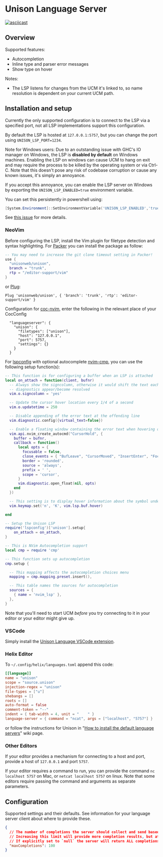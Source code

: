 # Unison Language Server

[![asciicast](https://asciinema.org/a/Kwa7NscffA3R8KCHxq1OavRm0.svg)](https://asciinema.org/a/Kwa7NscffA3R8KCHxq1OavRm0)

## Overview

Supported features:

* Autocompletion
* Inline type and parser error messages
* Show type on hover

Notes:

* The LSP listens for changes from the UCM it's linked to, so name resolution is dependent on your current UCM path.

## Installation and setup

Currently the only supported configuration is to connect to the LSP via a specified port, not all LSP implementations support this configuration.

By default the LSP is hosted at `127.0.0.1:5757`, but you can change the port using `UNISON_LSP_PORT=1234`.

Note for Windows users: Due to an outstanding issue with GHC's IO manager on Windows, the LSP is **disabled by default** on Windows machines.
Enabling the LSP on windows can cause UCM to hang on exit and may require the process to be killed by the operating system or via Ctrl-C.
Note that this doesn't pose any risk of codebase corruption or cause any known issues, it's simply an annoyance.

If you accept this annoyance, you can enable the LSP server on Windows by exporting the `UNISON_LSP_ENABLED=true` environment variable. 

You can set this persistently in powershell using:

```powershell
[System.Environment]::SetEnvironmentVariable('UNISON_LSP_ENABLED','true')
```

See [this issue](https://github.com/unisonweb/unison/issues/3487) for more details.

### NeoVim

Before configuring the LSP, install the Vim plugin for filetype detection and syntax highlighting.
For [Packer](https://github.com/wbthomason/packer.nvim) you can install the package as follow:

```lua
-- You may need to increase the git clone timeout setting in Packer!
use {
  "unisonweb/unison",
  branch = "trunk",
  rtp = "/editor-support/vim"
}
```

or [Plug](https://github.com/junegunn/vim-plug):

```vim
Plug 'unisonweb/unison', { 'branch': 'trunk', 'rtp': 'editor-support/vim' }
```

Configuration for [coc-nvim](https://github.com/neoclide/coc.nvim), enter the following in the relevant place of your CocConfig

```
  "languageserver": {
    "unison": {
      "filetypes": ["unison"],
      "host": "127.0.0.1",
      "port": 5757,
      "settings": {}
    }
  }
```

For [lspconfig](https://github.com/neovim/nvim-lspconfig) with optional autocomplete [nvim-cmp](https://github.com/hrsh7th/nvim-cmp),
you can use the following setup function(s):

```lua
-- This function is for configuring a buffer when an LSP is attached
local on_attach = function(client, bufnr)
  -- Always show the signcolumn, otherwise it would shift the text each time
  -- diagnostics appear/become resolved
  vim.o.signcolumn = 'yes'

  -- Update the cursor hover location every 1/4 of a second
  vim.o.updatetime = 250

  -- Disable appending of the error text at the offending line
  vim.diagnostic.config({virtual_text=false})

  -- Enable a floating window containing the error text when hovering over an error
  vim.api.nvim_create_autocmd("CursorHold", {
    buffer = bufnr,
    callback = function()
      local opts = {
        focusable = false,
        close_events = { "BufLeave", "CursorMoved", "InsertEnter", "FocusLost" },
        border = 'rounded',
        source = 'always',
        prefix = ' ',
        scope = 'cursor',
      }
      vim.diagnostic.open_float(nil, opts)
    end
  })

  -- This setting is to display hover information about the symbol under the cursor
  vim.keymap.set('n', 'K', vim.lsp.buf.hover)

end

-- Setup the Unison LSP
require('lspconfig')['unison'].setup{
    on_attach = on_attach,
}
```

```lua
-- This is NVim Autocompletion support
local cmp = require 'cmp'

-- This function sets up autocompletion
cmp.setup {

  -- This mapping affects the autocompletion choices menu
  mapping = cmp.mapping.preset.insert(),

  -- This table names the sources for autocompletion
  sources = {
    { name = 'nvim_lsp' },
  },
}

```

Note that you'll need to start UCM _before_ you try connecting to it in your editor or your editor might give up.

### VSCode

Simply install the [Unison Language VSCode extension](https://marketplace.visualstudio.com/items?itemName=unison-lang.unison).

### Helix Editor

To `~/.config/helix/languages.toml` append this code:

```toml
[[language]]
name = "unison"
scope = "source.unison"
injection-regex = "unison"
file-types = ["u"]
shebangs = []
roots = []
auto-format = false
comment-token = "--"
indent = { tab-width = 4, unit = "    " }
language-server = { command = "ncat", args = ["localhost", "5757"] }
```

or follow the instructions for Unison in "[How to install the default language servers](https://github.com/helix-editor/helix/wiki/How-to-install-the-default-language-servers#unison)" wiki page.


### Other Editors

If your editor provides a mechanism for connecting to a host and port, provide a host of `127.0.0.1` and port `5757`.

If your editor requires a command to run, you can provide the command `nc localhost 5757` on Mac, or `netcat localhost 5757` on linux.
Note that some editors require passing the command and arguments as separate parameters.

## Configuration

Supported settings and their defaults. See information for your language server client about where to provide these.

```json
{
  // The number of completions the server should collect and send based on a single query.
  // Increasing this limit will provide more completion results, but at the cost of being slower to respond.
  // If explicitly set to `null` the server will return ALL completions available.
  "maxCompletions": 100
}
```
